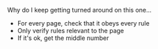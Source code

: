 Why do I keep getting turned around on this one...

* For every page, check that it obeys every rule
* Only verify rules relevant to the page
* If it's ok, get the middle number
